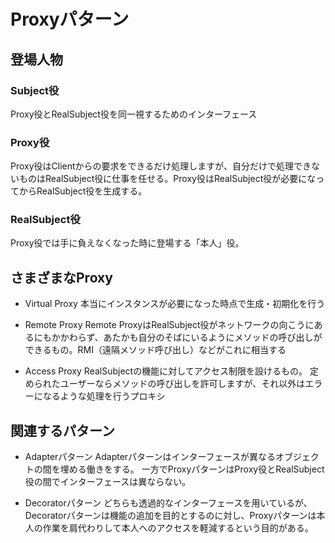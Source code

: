 # Proxyパターン
## 登場人物
### Subject役
Proxy役とRealSubject役を同一視するためのインターフェース

### Proxy役
Proxy役はClientからの要求をできるだけ処理しますが、自分だけで処理できないものはRealSubject役に仕事を任せる。Proxy役はRealSubject役が必要になってからRealSubject役を生成する。

### RealSubject役
Proxy役では手に負えなくなった時に登場する「本人」役。

## さまざまなProxy
- Virtual Proxy
本当にインスタンスが必要になった時点で生成・初期化を行う

- Remote Proxy
Remote ProxyはRealSubject役がネットワークの向こうにあるにもかかわらず、あたかも自分のそばにいるようにメソッドの呼び出しができるもの。RMI（遠隔メソッド呼び出し）などがこれに相当する

- Access Proxy
RealSubjectの機能に対してアクセス制限を設けるもの。
定められたユーザーならメソッドの呼び出しを許可しますが、それ以外はエラーになるような処理を行うプロキシ

## 関連するパターン
-  Adapterパターン
Adapterパターンはインターフェースが異なるオブジェクトの間を埋める働きをする。
一方でProxyパターンはProxy役とRealSubject役の間でインターフェースは異ならない。

- Decoratorパターン
どちらも透過的なインターフェースを用いているが、Decoratorパターンは機能の追加を目的とするのに対し、Proxyパターンは本人の作業を肩代わりして本人へのアクセスを軽減するという目的がある。


